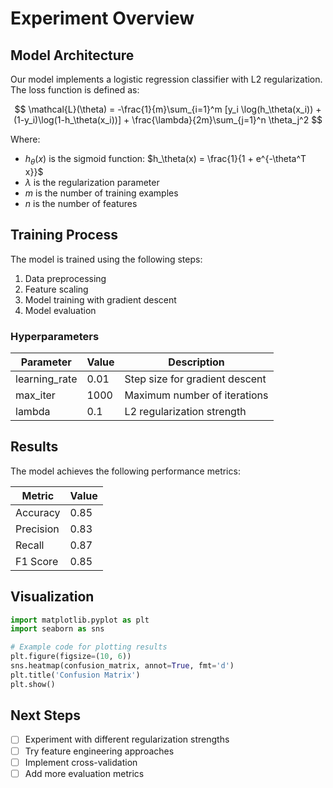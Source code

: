 # Experiment Overview

## Model Architecture

Our model implements a logistic regression classifier with L2 regularization. The loss function is defined as:

$$
\mathcal{L}(\theta) = -\frac{1}{m}\sum_{i=1}^m [y_i \log(h_\theta(x_i)) + (1-y_i)\log(1-h_\theta(x_i))] + \frac{\lambda}{2m}\sum_{j=1}^n \theta_j^2
$$

Where:
- $h_\theta(x)$ is the sigmoid function: $h_\theta(x) = \frac{1}{1 + e^{-\theta^T x}}$
- $\lambda$ is the regularization parameter
- $m$ is the number of training examples
- $n$ is the number of features

## Training Process

The model is trained using the following steps:

1. Data preprocessing
2. Feature scaling
3. Model training with gradient descent
4. Model evaluation

### Hyperparameters

| Parameter | Value | Description |
|-----------|-------|-------------|
| learning_rate | 0.01 | Step size for gradient descent |
| max_iter | 1000 | Maximum number of iterations |
| lambda | 0.1 | L2 regularization strength |

## Results

The model achieves the following performance metrics:

| Metric | Value |
|--------|-------|
| Accuracy | 0.85 |
| Precision | 0.83 |
| Recall | 0.87 |
| F1 Score | 0.85 |

## Visualization

```python
import matplotlib.pyplot as plt
import seaborn as sns

# Example code for plotting results
plt.figure(figsize=(10, 6))
sns.heatmap(confusion_matrix, annot=True, fmt='d')
plt.title('Confusion Matrix')
plt.show()
```

## Next Steps

- [ ] Experiment with different regularization strengths
- [ ] Try feature engineering approaches
- [ ] Implement cross-validation
- [ ] Add more evaluation metrics 